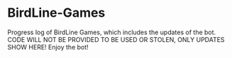 # BirdLine-Games
Progress log of BirdLine Games, which includes the updates of the bot. CODE WILL NOT BE PROVIDED TO BE USED OR STOLEN, ONLY UPDATES SHOW HERE! Enjoy the bot!
